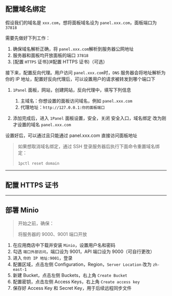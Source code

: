 ## 配置域名绑定

假设我们的域名是 `xxx.com​`，想将面板域名设为 `panel.xxx.com`​，面板端口为 `37818​`

需要先做好下列工作：

1. 确保域名解析正确，将 `panel.xxx.com`​ 解析到服务器公网地址
2. 服务器和面板均开放面板的端口 `37818​`
3. [配置 `HTTPS` 证书](#配置 HTTPS 证书)（可选）

接下来，配置反向代理。用户访问 `panel.xxx.com`​ 时，`DNS` 服务器会将地址解析为你的 IP 地址，配置好反向代理后，可以设置用户的请求被转发到哪个端口下

1. `1Panel` 面板，网站，创建网站，反向代理中，填写下列信息
    
    1. 主域名：你想设置的面板访问域名，例如 `panel.xxx.com​`
    2. 代理地址：`http://127.0.0.1:你的面板端口​`
2. 添加完成后，进入 `1Panel` 面板设置，安全，关闭 安全入口​，域名绑定​ 改为刚才设置的域名 `panel.xxx.com​`

设置好后，可以通过且只能通过 panel.xxx.com​ 直接访问面板地址

> 如果想取消域名绑定，通过 SSH 登录服务器后执行下面命令重置域名绑定：
> 
> ​`1pctl reset domain​`

---
## 配置 HTTPS 证书



---
## 部署 Minio

> 开始之前，确保：
> 
> 将服务器的 9000、9001 端口开放

1. 在应用商店中下载并安装 `Minio​`，设置用户名和密码
2. 勾选 `端口外部访问​`，端口设为 9001，API 端口设为 9000（可自行更改）
3. 进入 `你的 IP 地址:9001​`，登录
4. 配置区域，点击左侧 Configuration，Region，`Server Location`​ 改为 `zh-east-1​`
5. 新建 Bucket，点击左侧 Buckets，右上角 `Create Bucket​`
6. 配置密钥，点击左侧 Access Keys，右上角 `Create access key​`
7. 保存好 Access Key 和 Secret Key，用于后续远程同步文件